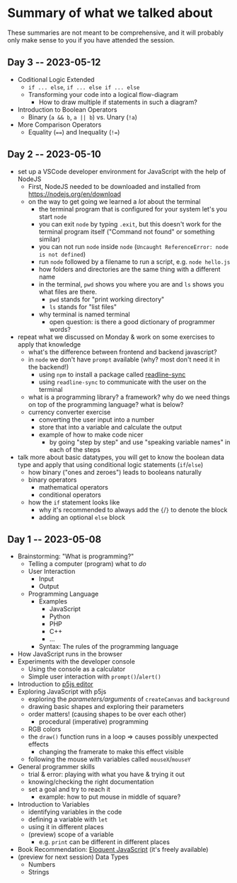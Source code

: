 # Summary of what we talked about

These summaries are not meant to be comprehensive, and it will probably only make sense to you if you have attended the session.

## Day 3 -- 2023-05-12
* Coditional Logic Extended
    * `if ... else`, `if ... else if ... else`
    * Transforming your code into a logical flow-diagram
        * How to draw multiple if statements in such a diagram?
* Introduction to Boolean Operators
    * Binary (`a && b`, `a || b`) vs. Unary (`!a`)
* More Comparison Operators
    * Equality (`==`) and Inequality (`!=`)

## Day 2 -- 2023-05-10

* set up a VSCode developer environment for JavaScript with the help of NodeJS
    * First, NodeJS needed to be downloaded and installed from https://nodejs.org/en/download
    * on the way to get going we learned a _lot_ about the terminal
        * the terminal program that is configured for your system let's you start `node`
        * you can exit `node` by typing `.exit`, but this doesn't work for the terminal program itself ("Command not found" or something similar)
        * you can not run `node` inside `node` (`Uncaught ReferenceError: node is not defined`)
        * run `node` followed by a filename to run a script, e.g. `node hello.js`
        * how folders and directories are the same thing with a different name
        * in the terminal, `pwd` shows you where you are and `ls` shows you what files are there.
            * `pwd` stands for "print working directory"
            * `ls` stands for "list files"
        * why terminal is named terminal
            * open question: is there a good dictionary of programmer words?
* repeat what we discussed on Monday & work on some exercises to apply that knowledge
    * what's the difference between frontend and backend javascript?
    * in `node` we don't have `prompt` available (why? most don't need it in the backend!)
        * using `npm` to install a package called [readline-sync](https://www.npmjs.com/package/readline-sync)
        * using `readline-sync` to communicate with the user on the terminal
    * what is a programming library? a framework? why do we need things on top of the programming language? what is below?
    * currency converter exercise
        * converting the user input into a number
        * store that into a variable and calculate the output
        * example of how to make code nicer
            * by going "step by step" and use "speaking variable names" in each of the steps
* talk more about basic datatypes, you will get to know the boolean data type and apply that using conditional logic statements (`if`/`else`)
    * how binary ("ones and zeroes") leads to booleans naturally
    * binary operators
        * mathematical operators
        * conditional operators
    * how the `if` statement looks like
        * why it's recommended to always add the `{`/`}` to denote the block
        * adding an optional `else` block

## Day 1 -- 2023-05-08

* Brainstorming: "What is programming?"
    * Telling a computer (program) what to _do_
    * User Interaction
        * Input
        * Output
    * Programming Language
        * Examples
            * JavaScript
            * Python
            * PHP
            * C++
            * ...
        * Syntax: The rules of the programming language
* How JavaScript runs in the browser
* Experiments with the developer console
    * Using the console as a calculator
    * Simple user interaction with `prompt()`/`alert()`
* Introduction to [p5js editor](https://editor.p5js.org/)
* Exploring JavaScript with p5js
    * exploring the _parameters/arguments_ of `createCanvas` and `background`
    * drawing basic shapes and exploring their parameters
    * order matters! (causing shapes to be over each other)
        * procedural (imperative) programming
    * RGB colors
    * the `draw()` function runs in a loop => causes possibly unexpected effects
        * changing the framerate to make this effect visible
    * following the mouse with variables called `mouseX`/`mouseY`
* General programmer skills
    * trial & error: playing with what you have & trying it out
    * knowing/checking the right documentation
    * set a goal and try to reach it
        * example: how to put mouse in middle of square?
* Introduction to Variables
    * identifying variables in the code
    * defining a variable with `let`
    * using it in different places
    * (preview) scope of a variable
        * e.g. `print` can be different in different places
* Book Recommendation: [Eloquent JavaScript](https://eloquentjavascript.net/) (it's freely available)
* (preview for next session) Data Types
    * Numbers
    * Strings
